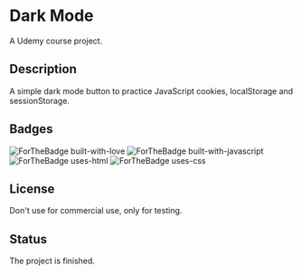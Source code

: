 # Dark Mode

A Udemy course project.

## Description

A simple dark mode button to practice JavaScript cookies, localStorage and sessionStorage.

## Badges

![ForTheBadge built-with-love](http://ForTheBadge.com/images/badges/built-with-love.svg) ![ForTheBadge built-with-javascript](https://forthebadge.com/images/badges/made-with-javascript.svg) ![ForTheBadge uses-html](https://forthebadge.com/images/badges/uses-html.svg) ![ForTheBadge uses-css](https://forthebadge.com/images/badges/uses-css.svg)


## License

Don't use for commercial use, only for testing.


## Status

The project is finished.
